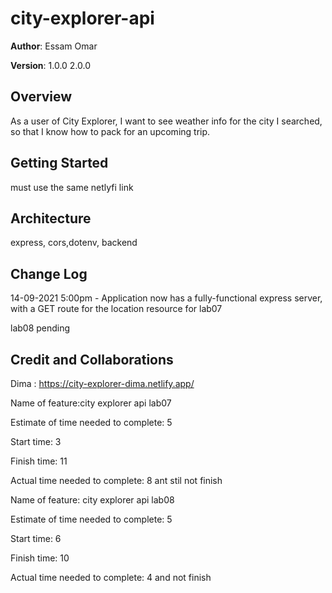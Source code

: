 # city-explorer-api 

**Author**: Essam Omar

**Version**: 1.0.0 
2.0.0

## Overview
As a user of City Explorer, I want to see weather info for the city I searched, so that I know how to pack for an upcoming trip.

## Getting Started
must use the same netlyfi link

## Architecture
express, cors,dotenv, backend

## Change Log

14-09-2021 5:00pm - Application now has a fully-functional express server, with a GET route for the location resource for lab07 

lab08 pending
## Credit and Collaborations
Dima : https://city-explorer-dima.netlify.app/ 


Name of feature:city explorer api lab07

Estimate of time needed to complete: 5

Start time: 3

Finish time: 11

Actual time needed to complete: 8
ant stil not finish 

Name of feature: city explorer api lab08

Estimate of time needed to complete: 5

Start time: 6

Finish time: 10

Actual time needed to complete: 4 and not finish 
